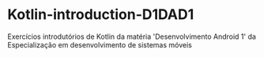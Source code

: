 # Kotlin-introduction-D1DAD1
Exercícios introdutórios de Kotlin da matéria  'Desenvolvimento Android 1' da Especialização em desenvolvimento de sistemas móveis
